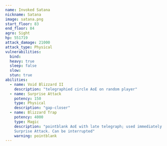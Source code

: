 ```yaml
---
name: Invoked Satana
nickname: Satana
image: satana.png
start_floor: 83
end_floor: 84
agro: Sight
hp: 551719
attack_damage: 21000
attack_type: Physical
vulnerabilities:
  bind: 
  heavy: true
  sleep: false
  slow: 
  stun: true
abilities:
  - name: Void Blizzard II
    description: "telegraphied circle AoE on random player"
  - name: Surprise Attack
    potency: 150
    type: Physical
    description: "gap-closer"
  - name: Blizzard Trap
    potency: 4000
    type: Magic
    description: "pointblank AoE with late telegraph; used immediately after
    Surprise Attack. Can be interrupted"
    warning: pointblank
---
```

